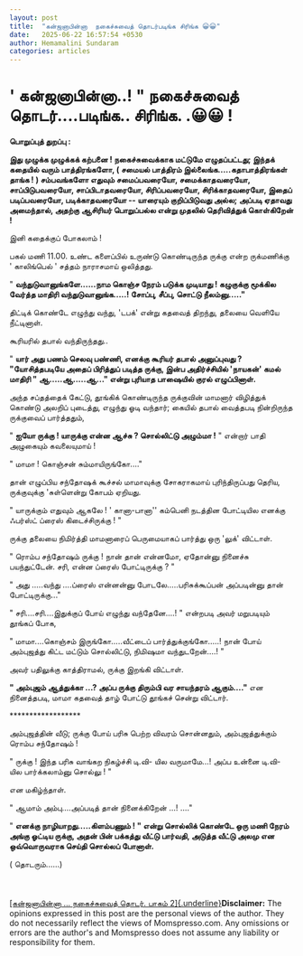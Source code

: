 ```yaml
---
layout: post
title:  "கன்ஜனாபின்னா  நகைச்சுவைத் தொடர்படிங்க சிரிங்க 😀😀"
date:   2025-06-22 16:57:54 +0530
author: Hemamalini Sundaram
categories: articles
---
```


#  \' கன்ஜனாபின்னா..! \" நகைச்சுவைத் தொடர்\....படிங்க.. சிரிங்க. .😀😀 ! 

**பொறுப்புத் துறப்பு :**

**இது முழுக்க முழுக்கக் கற்பனை ! நகைச்சுவைக்காக மட்டுமே எழுதப்பட்டது; இந்தக் கதையில்
வரும் பாத்திரங்களோ, ( சமையல் பாத்திரம் இல்லைங்க.....கதாபாத்திரங்கள் தாங்க ! )
சம்பவங்களோ எதுவும் சமைப்பவரையோ, சமைக்காதவரையோ, சாப்பிடுபவரையோ, சாப்பிடாதவரையோ,
சிரிப்பவரையோ, சிரிக்காதவரையோ, இதைப் படிப்பவரையோ, படிக்காதவரையோ -- யாரையும்
குறிப்பிடுவது அல்ல; அப்படி ஏதாவது அமைந்தால், அதற்கு ஆசிரியர் பொறுப்பல்ல என்று
முதலில் தெரிவித்துக் கொள்கிறேன் !**

இனி கதைக்குப் போகலாம் !

பகல் மணி 11.00. உண்ட களைப்பில் உருண்டு கொண்டிருந்த ருக்கு என்ற ருக்மணிக்கு '
காலிங்பெல் ' சத்தம் நாராசமாய் ஒலித்தது.

" **வந்துடுவானுங்களே......நாம கொஞ்ச நேரம் படுக்க முடியாது ! கழுகுக்கு மூக்கில
வேர்த்த மாதிரி வந்துடுவானுங்க.....! சோப்பு, சீப்பு, சொட்டு நீலம்னு....."**

திட்டிக் கொண்டே எழுந்து வந்து, 'டபக்' என்று கதவைத் திறந்து, தலையை வெளியே நீட்டினாள்.

கூரியரில் தபால் வந்திருந்தது..

" **யார் அது பணம் செலவு பண்ணி, எனக்கு கூரியர் தபால் அனுப்புவது ? "யோசித்தபடியே
அதைப் பிரித்துப் படித்த ருக்கு, இன்ப அதிர்ச்சியில் 'நாயகன்' கமல் மாதிரி "
ஆ.....ஆ.....ஆ..." என்று புரியாத பாஷையில் குரல் எழுப்பினாள்.**

அந்த சப்தத்தைக் கேட்டு, தூங்கிக் கொண்டிருந்த ருக்குவின் மாமனார் விழித்துக் கொண்டு அலறிப்
புடைத்து, எழுந்து ஓடி வந்தார்; கையில் தபால் வைத்தபடி நின்றிருந்த ருக்குவைப்
பார்த்ததும்,

" **ஐயோ ருக்கு ! யாருக்கு என்ன ஆச்சு ? சொல்லிட்டு அழும்மா !** " என்றார் பாதி
அழுகையும் கவலையுமாய் !

" மாமா ! கொஞ்சன் சும்மாயிருங்கோ...."

தான் எழுப்பிய சந்தோஷக் கூச்சல் மாமாவுக்கு சோகராகமாய் புரிந்திருப்பது தெரிய,
ருக்குவுக்கு 'சுள்ளென்று கோபம் ஏறியது.

" யாருக்கும் எதுவும் ஆகலே ! ' கானா-பானா'' கம்பெனி நடத்தின போட்டியில எனக்கு
ஃபர்ஸ்ட் ப்ரைஸ் கிடைச்சிருக்கு ! "

ருக்கு தலையை நிமிர்த்தி மாமனாரைப் பெருமையாகப் பார்த்து ஒரு 'லுக்' விட்டாள்.

" ரொம்ப சந்தோஷம் ருக்கு ! நான் தான் என்னமோ, ஏதோன்னு நினைச்சு பயந்துட்டேன். சரி, என்ன
ப்ரைஸ் போட்டிருக்கு ? "

" அது .....வந்து ....ப்ரைஸ் என்னன்னு போடலே.....பரிசுக்கூப்பன் அப்படின்னு தான்
போட்டிருக்கு..."

" சரி....சரி....இதுக்குப் போய் எழுந்து வந்தேனே....! " என்றபடி அவர் மறுபடியும்
தூங்கப் போக,

" மாமா....கொஞ்சம் இருங்கோ.....வீட்டைப் பார்த்துக்குங்கோ.....! நான் போய் அம்புஜத்து
கிட்ட மட்டும் சொல்லிட்டு, நிமிஷமா வந்துடறேன்....! "

அவர் பதிலுக்கு காத்திராமல், ருக்கு இறங்கி விட்டாள்.

**" அம்புஜம் ஆத்துக்கா ...? அப்ப ருக்கு திரும்பி வர சாயந்தரம் ஆகும்...."** என
நினைத்தபடி, மாமா கதவைத் தாழ் போட்டு தூங்கச் சென்று விட்டார்.

\*\*\*\*\*\*\*\*\*\*\*\*\*\*\*\*\*\*

அம்புஜத்தின் வீடு; ருக்கு போய் பரிசு பெற்ற விவரம் சொன்னதும், அம்புஜத்துக்கும் ரொம்ப
சந்தோஷம் !

" ருக்கு ! இந்த பரிசு வாங்கற நிகழ்ச்சி டி.வி- யில வருமாமே...! அப்ப உன்னை டி.வி-
யில பார்க்கலாம்னு சொல்லு ! "

என மகிழ்ந்தாள்.

" ஆமாம் அம்பு....அப்படித் தான் நினைக்கிறேன் ...! ...."

" **எனக்கு நாழியாறது.....கிளம்பணும் ! " என்று சொல்லிக் கொண்டே ஒரு மணி நேரம் அங்கு
ஓட்டிய ருக்கு, அதன் பின் பக்கத்து வீட்டு பார்வதி, அடுத்த வீட்டு அலமு என ஒவ்வொருவராக
செய்தி சொல்லப் போனாள்.**

( தொடரும்......)\
\
\
\
[[கன்ஜனாபின்னா \... நகைச்சுவைத் தொடர். பாகம்
2]{.underline}](https://tamil.momspresso.com/parenting/aa71bb9e323d44a5b589be0617593389/article/knnnjnnnaapinnnnnnaa-nkaiccuvait-tottr-paakm-2-pttingkciringk-49go4b0ayrol?utm_source=PCA_Whatsapp_Share&utm_medium=Share_Android)**Disclaimer:**
The opinions expressed in this post are the personal views of the
author. They do not necessarily reflect the views of Momspresso.com. Any
omissions or errors are the author\'s and Momspresso does not assume any
liability or responsibility for them.
